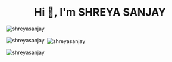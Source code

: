 




<h1 align="center">Hi 👋, I'm SHREYA SANJAY</h1>

<p align="left"> <img src="https://komarev.com/ghpvc/?username=shreyasanjay007&label=Profile%20views&color=0e75b6&style=flat" alt="shreyasanjay" /> </p>





<p><img align="left" src="https://github-readme-stats.vercel.app/api/top-langs?username=shreyasanjay007&show_icons=true&locale=en&layout=compact" alt="shreyasanjay" /></p>

<p>&nbsp;<img align="center" src="https://github-readme-stats.vercel.app/api?username=shreyasanjay007&show_icons=true&locale=en&theme=dark&count_private=true&text_color=d3d3d3&icon_color=00E6FE&title_color=00E6FE" alt="shreyasanjay" /></p>

<img align="center" src="https://github-readme-streak-stats.herokuapp.com/?user=shreyasanjay007&theme=dark&theme=black-ice&stroke=0000" alt="shreyasanjay" />

